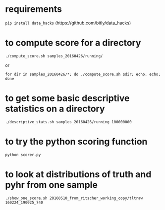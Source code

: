 
# requirements

`pip install data_hacks` (https://github.com/bitly/data_hacks)


# to compute score for a directory

`./compute_score.sh samples_20160426/running/`

or

`for dir in samples_20160426/*; do ./compute_score.sh $dir; echo; echo; done`


# to get some basic descriptive statistics on a directory

`./descriptive_stats.sh samples_20160426/running 100000000`


# to try the python scoring function

`python scorer.py`


# to look at distributions of truth and pyhr from one sample

`./show_one_score.sh 20160510_from_ritscher_working_copy/tltraw 160224_190025_740`
